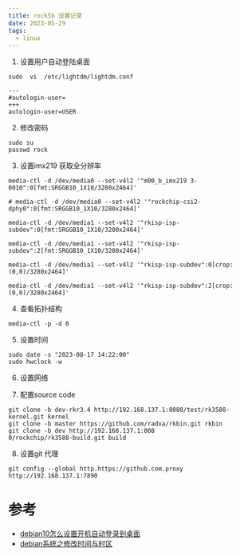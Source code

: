 ```yaml
---
title: rock5b 设置记录
date: 2023-05-29
tags:
  - linux
---
```

1. 设置用户自动登陆桌面
```Shell
sudo  vi  /etc/lightdm/lightdm.conf

---
#autologin-user=
+++
autologin-user=USER
```

2. 修改密码
```Shell
sudo su
passwd rock
```

3.  设置imx219 获取全分辨率
```Shell
media-ctl -d /dev/media0 --set-v4l2 '"m00_b_imx219 3-0010":0[fmt:SRGGB10_1X10/3280x2464]'

# media-ctl -d /dev/media0 --set-v4l2 '"rockchip-csi2-dphy0":0[fmt:SRGGB10_1X10/3280x2464]'

media-ctl -d /dev/media1 --set-v4l2 '"rkisp-isp-subdev":0[fmt:SRGGB10_1X10/3280x2464]'

media-ctl -d /dev/media1 --set-v4l2 '"rkisp-isp-subdev":2[fmt:SRGGB10_1X10/3280x2464]'

media-ctl -d /dev/media1 --set-v4l2 '"rkisp-isp-subdev":0[crop:(0,0)/3280x2464]'

media-ctl -d /dev/media1 --set-v4l2 '"rkisp-isp-subdev":2[crop:(0,0)/3280x2464]'
```

4. 查看拓扑结构
```Shell
media-ctl -p -d 0
```

5. 设置时间
```
sudo date -s "2023-08-17 14:22:00"
sudo hwclock -w
```

6. 设置网络

7. 配置source code 
```Shell
git clone -b dev-rkr3.4 http://192.168.137.1:8080/test/rk3588-kernel.git kernel
git clone -b master https://github.com/radxa/rkbin.git rkbin
git clone -b dev http://192.168.137.1:808
0/rockchip/rk3588-build.git build
```

8. 设置git 代理
```Shell
git config --global http.https://github.com.proxy http://192.168.137.1:7890
```
# 参考
- [debian10怎么设置开机自动登录到桌面](https://t.rock-chips.com/forum.php?mod=viewthread&tid=1948)
- [debian系统之修改时间与时区](https://blog.51cto.com/zhujiangtao/1554976)
